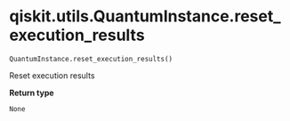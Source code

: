 # qiskit.utils.QuantumInstance.reset\_execution\_results

`QuantumInstance.reset_execution_results()`

Reset execution results

**Return type**

`None`
